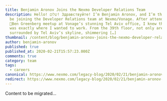 ```yaml
---
title: Benjamin Aronov Joins the Nexmo Developer Relations Team
description: Hello! שלום! Здравствуйте! I’m Benjamin Aronov, and I’m thrilled to
  be joining the Developer Relations team at Nexmo/Vonage. After attending a
  🥑Ben Greenberg meetup at Vonage’s stunning Tel Aviv office, I knew that this
  was exactly where I wanted to work. From the 39th floor, not only are you
  surrounded by Tel Aviv’s skyline, shimmering […]
thumbnail: /content/blog/benjamin-aronov-joins-the-nexmo-developer-relations-team-dr/st-louis-1.jpg
author: benjamin-aronov
published: true
published_at: 2020-02-21T15:57:23.000Z
comments: true
category: team
tags:
  - careers
canonical: https://www.nexmo.com/legacy-blog/2020/02/21/benjamin-aronov-joins-the-nexmo-developer-relations-team-dr
redirect: https://www.nexmo.com/legacy-blog/2020/02/21/benjamin-aronov-joins-the-nexmo-developer-relations-team-dr
---
```


Content to be migrated...
